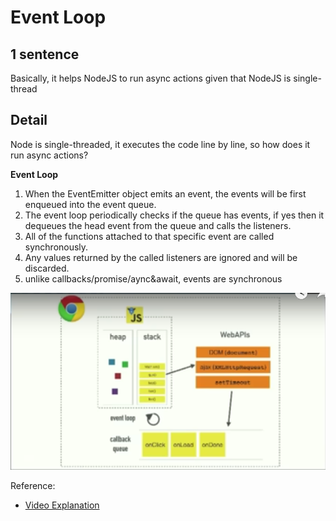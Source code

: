 Event Loop
===

1 sentence
---

Basically, it helps NodeJS to run async actions given that NodeJS is single-thread

Detail
---

Node is single-threaded, it executes the code line by line, so how does it run async actions?

**Event Loop**

1. When the EventEmitter object emits an event, the events will be first enqueued into the event queue.
1. The event loop periodically checks if the queue has events, if yes then it dequeues the head event from the queue and calls the listeners.
1. All of the functions attached to that specific event are called synchronously.
1. Any values returned by the called listeners are ignored and will be discarded.
1. unlike callbacks/promise/aync&await, events are synchronous

![](./event-loop.png)

Reference:

- [Video Explanation](https://www.youtube.com/watch?v=8aGhZQkoFbQ)
